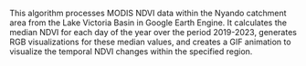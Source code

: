 This algorithm processes MODIS NDVI data within the Nyando catchment area from the Lake Victoria Basin in Google Earth Engine.
It calculates the median NDVI for each day of the year over the period 2019-2023, generates RGB visualizations for these median values, 
and creates a GIF animation to visualize the temporal NDVI changes within the specified region.

